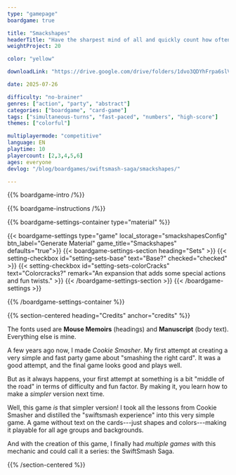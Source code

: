 ```yaml
---
type: "gamepage"
boardgame: true

title: "Smackshapes"
headerTitle: "Have the sharpest mind of all and quickly count how often all shapes appear, so you can smash the winning card first!"
weightProject: 20

color: "yellow"

downloadLink: "https://drive.google.com/drive/folders/1dvo3QDYhFrpa6slVb8h7Z4nxVO-uto05"

date: 2025-07-26

difficulty: "no-brainer"
genres: ["action", "party", "abstract"]
categories: ["boardgame", "card-game"]
tags: ["simultaneous-turns", "fast-paced", "numbers", "high-score"]
themes: ["colorful"]

multiplayermode: "competitive"
language: EN
playtime: 10
playercount: [2,3,4,5,6]
ages: everyone
devlog: "/blog/boardgames/swiftsmash-saga/smackshapes/"

---
```


{{% boardgame-intro /%}}

{{% boardgame-instructions /%}}

{{% boardgame-settings-container type="material" %}}

{{< boardgame-settings type="game" local_storage="smackshapesConfig" btn_label="Generate Material" game_title="Smackshapes" defaults="true">}}
  {{< boardgame-settings-section heading="Sets" >}}
    {{< setting-checkbox id="setting-sets-base" text="Base?" checked="checked" >}}
    {{< setting-checkbox id="setting-sets-colorCracks" text="Colorcracks?" remark="An expansion that adds some special actions and fun twists." >}}
  {{< /boardgame-settings-section >}}
{{< /boardgame-settings >}}

{{% /boardgame-settings-container %}}

{{% section-centered heading="Credits" anchor="credits" %}}

The fonts used are **Mouse Memoirs** (headings) and **Manuscript** (body text). Everything else is mine.

A few years ago now, I made _Cookie Smasher_. My first attempt at creating a very simple and fast party game about "smashing the right card". It was a good attempt, and the final game looks good and plays well. 

But as it always happens, your first attempt at something is a bit "middle of the road" in terms of difficulty and fun factor. By making it, you learn how to make a _simpler_ version next time.

Well, this game _is_ that simpler version! I took all the lessons from Cookie Smasher and distilled the "swiftsmash experience" into this very simple game. A game without text on the cards---just shapes and colors---making it playable for all age groups and backgrounds.

And with the creation of this game, I finally had _multiple games_ with this mechanic and could call it a series: the SwiftSmash Saga.

{{% /section-centered %}}